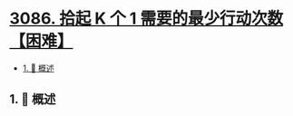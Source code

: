 # [3086. 拾起 K 个 1 需要的最少行动次数【困难】](https://github.com/tnotesjs/TNotes.leetcode/tree/main/notes/3086.%20%E6%8B%BE%E8%B5%B7%20K%20%E4%B8%AA%201%20%E9%9C%80%E8%A6%81%E7%9A%84%E6%9C%80%E5%B0%91%E8%A1%8C%E5%8A%A8%E6%AC%A1%E6%95%B0%E3%80%90%E5%9B%B0%E9%9A%BE%E3%80%91)

<!-- region:toc -->

- [1. 📝 概述](#1--概述)

<!-- endregion:toc -->

## 1. 📝 概述
